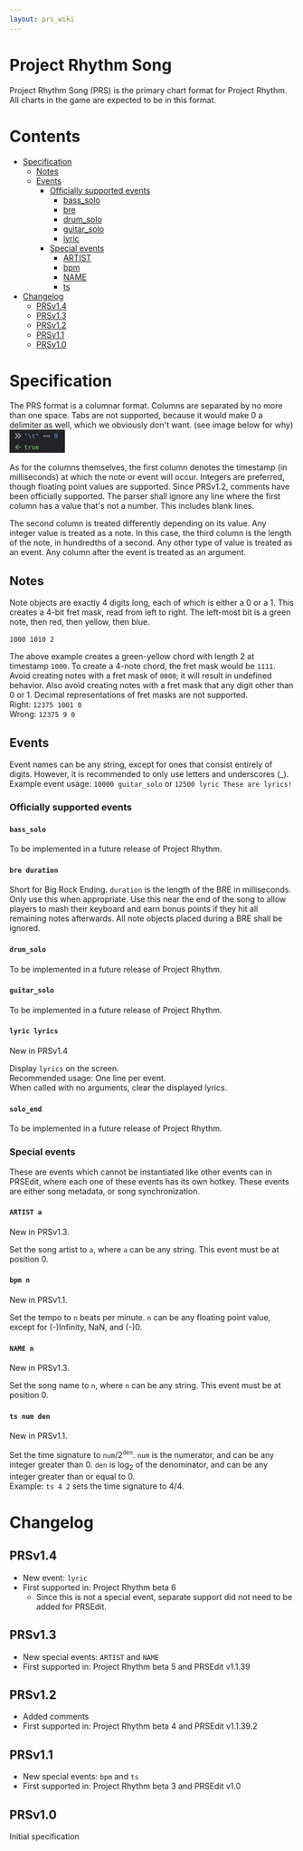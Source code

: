 ```yaml
---
layout: prs_wiki
---
```


# Project Rhythm Song

Project Rhythm Song (PRS) is the primary chart format for Project Rhythm. All charts in the game are expected to be in this format.

# Contents

- [Specification](#specification)
    - [Notes](#notes)
    - [Events](#events)
        - [Officially supported events](#officially-supported-events)
            - [bass_solo](#bass_solo)
            - [bre](#bre-duration)
            - [drum_solo](#drum_solo)
            - [guitar_solo](#guitar_solo)
            - [lyric](#lyric-lyrics)
        - [Special events](#special-events)
            - [ARTIST](#artist-a)
            - [bpm](#bpm-n)
            - [NAME](#name-n)
            - [ts](#ts-num-den)
- [Changelog](#changelog)
    - [PRSv1.4](#prsv14)
    - [PRSv1.3](#prsv13)
    - [PRSv1.2](#prsv12)
    - [PRSv1.1](#prsv11)
    - [PRSv1.0](#prsv10)

# Specification

The PRS format is a columnar format. Columns are separated by no more than one space. Tabs are not supported, because it would make 0 a delimiter as well, which we obviously don't want. (see image below for why)  
![The tab character equals 0 in JavaScript.](tab-equals-0.png)

As for the columns themselves, the first column denotes the timestamp (in milliseconds) at which the note or event will occur. Integers are preferred, though floating point values are supported. Since PRSv1.2, comments have been officially supported. The parser shall ignore any line where the first column has a value that's not a number. This includes blank lines.

The second column is treated differently depending on its value. Any integer value is treated as a note. In this case, the third column is the length of the note, in hundredths of a second. Any other type of value is treated as an event. Any column after the event is treated as an argument.

## Notes

Note objects are exactly 4 digits long, each of which is either a 0 or a 1. This creates a 4-bit fret mask, read from left to right. The left-most bit is a green note, then red, then yellow, then blue.

```
1000 1010 2
```

The above example creates a green-yellow chord with length 2 at timestamp `1000`. To create a 4-note chord, the fret mask would be `1111`. Avoid creating notes with a fret mask of `0000`; it will result in undefined behavior. Also avoid creating notes with a fret mask that any digit other than 0 or 1. Decimal representations of fret masks are not supported.  
Right: `12375 1001 0`  
Wrong: `12375 9 0`

## Events

Event names can be any string, except for ones that consist entirely of digits. However, it is recommended to only use letters and underscores (\_).  
Example event usage: `10000 guitar_solo` or `12500 lyric These are lyrics!`

### Officially supported events

#### `bass_solo`

To be implemented in a future release of Project Rhythm.

#### `bre duration`

Short for Big Rock Ending. `duration` is the length of the BRE in milliseconds. Only use this when appropriate. Use this near the end of the song to allow players to mash their keyboard and earn bonus points if they hit all remaining notes afterwards. All note objects placed during a BRE shall be ignored.

#### `drum_solo`

To be implemented in a future release of Project Rhythm.

#### `guitar_solo`

To be implemented in a future release of Project Rhythm.

#### `lyric lyrics`

New in PRSv1.4

Display `lyrics` on the screen.  
Recommended usage: One line per event.  
When called with no arguments, clear the displayed lyrics.

#### `solo_end`

To be implemented in a future release of Project Rhythm.

### Special events

These are events which cannot be instantiated like other events can in PRSEdit, where each one of these events has its own hotkey. These events are either song metadata, or song synchronization.

#### `ARTIST a`

New in PRSv1.3.

Set the song artist to `a`, where `a` can be any string. This event must be at position 0.

#### `bpm n`

New in PRSv1.1.

Set the tempo to `n` beats per minute. `n` can be any floating point value, except for (-)Infinity, NaN, and (-)0.

#### `NAME n`

New in PRSv1.3.

Set the song name to `n`, where `n` can be any string. This event must be at position 0.

#### `ts num den`

New in PRSv1.1.

Set the time signature to `num`/2<sup>`den`</sup>. `num` is the numerator, and can be any integer greater than 0. `den` is log<sub>2</sub> of the denominator, and can be any integer greater than or equal to 0.  
Example: `ts 4 2` sets the time signature to 4/4.

# Changelog

## PRSv1.4

- New event: `lyric`
- First supported in: Project Rhythm beta 6
    - Since this is not a special event, separate support did not need to be added for PRSEdit.

## PRSv1.3

- New special events: `ARTIST` and `NAME`
- First supported in: Project Rhythm beta 5 and PRSEdit v1.1.39

## PRSv1.2

- Added comments
- First supported in: Project Rhythm beta 4 and PRSEdit v1.1.39.2

## PRSv1.1

- New special events: `bpm` and `ts`
- First supported in: Project Rhythm beta 3 and PRSEdit v1.0

## PRSv1.0

Initial specification
